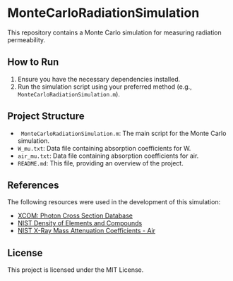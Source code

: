 # MonteCarloRadiationSimulation
This repository contains a Monte Carlo simulation for measuring radiation permeability.

## How to Run

1. Ensure you have the necessary dependencies installed.
2. Run the simulation script using your preferred method (e.g., ` MonteCarloRadiationSimulation.m`).

## Project Structure

- ` MonteCarloRadiationSimulation.m`: The main script for the Monte Carlo simulation.
- `W_mu.txt`: Data file containing absorption coefficients for W.
- `air_mu.txt`: Data file containing absorption coefficients for air.
- `README.md`: This file, providing an overview of the project.

## References

The following resources were used in the development of this simulation:

- [XCOM: Photon Cross Section Database](https://www.nist.gov/pml/xcom-photon-cross-sections-database)
- [NIST Density of Elements and Compounds](https://physics.nist.gov/PhysRefData/XrayMassCoef/tab1.html)
- [NIST X-Ray Mass Attenuation Coefficients - Air](https://physics.nist.gov/PhysRefData/XrayMassCoef/ComTab/air.html)

## License

This project is licensed under the MIT License.

